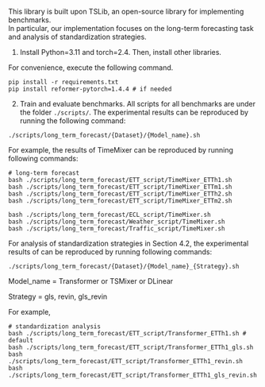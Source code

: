 This library is built upon TSLib, an open-source library for implementing benchmarks.   
In particular, our implementation focuses on the long-term forecasting task and analysis of standardization strategies.
 

1. Install Python=3.11 and torch=2.4. Then, install other libraries. 

For convenience, execute the following command.

```
pip install -r requirements.txt
pip install reformer-pytorch=1.4.4 # if needed
``` 


2. Train and evaluate benchmarks. All scripts for all benchmarks are under the folder `./scripts/`. The experimental results can be reproduced by running the following command:

```
./scripts/long_term_forecast/{Dataset}/{Model_name}.sh
```

For example, the results of TimeMixer can be reproduced by running following commands:
```
# long-term forecast
bash ./scripts/long_term_forecast/ETT_script/TimeMixer_ETTh1.sh
bash ./scripts/long_term_forecast/ETT_script/TimeMixer_ETTm1.sh
bash ./scripts/long_term_forecast/ETT_script/TimeMixer_ETTh2.sh
bash ./scripts/long_term_forecast/ETT_script/TimeMixer_ETTm2.sh

bash ./scripts/long_term_forecast/ECL_script/TimeMixer.sh
bash ./scripts/long_term_forecast/Weather_script/TimeMixer.sh
bash ./scripts/long_term_forecast/Traffic_script/TimeMixer.sh
```

For analysis of standardization strategies in Section 4.2, the experimental results of can be reproduced by running following commands:

```
./scripts/long_term_forecast/{Dataset}/{Model_name}_{Strategy}.sh
```

Model_name = Transformer or TSMixer or DLinear 

Strategy = gls, revin, gls_revin 


For example, 
```
# standardization analysis
bash ./scripts/long_term_forecast/ETT_script/Transformer_ETTh1.sh # default
bash ./scripts/long_term_forecast/ETT_script/Transformer_ETTh1_gls.sh
bash ./scripts/long_term_forecast/ETT_script/Transformer_ETTh1_revin.sh
bash ./scripts/long_term_forecast/ETT_script/Transformer_ETTh1_gls_revin.sh
```
